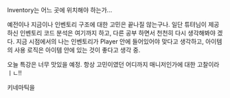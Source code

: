 Inventory는 어느 곳에 위치해야 하는가...

예전이나 지금이나 인벤토리 구조에 대한 고민은 끝나질 않는구나. 일단 튜텨님이 제공하신 인벤토리 코드 분석은 여기까지 하고, 다른 공부 하면서 천천히 다시 생각해봐야 겠다. 지금 시점에서의 나는 인벤토리가 Player 안에 들어있어야 맞다고 생각하고, 아이템의 사용 로직은 아이템 안에 있는 것이 좋다고 생각 중.

오늘 특강은 너무 맛있을 예정. 항상 고민이였던 어디까지 매니저인가에 대한 고찰이라ㅣㄴ!!


 키네마틱을 